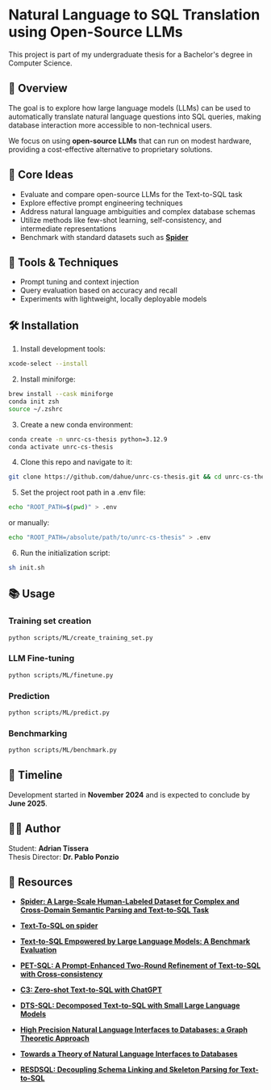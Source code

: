 # Natural Language to SQL Translation using Open-Source LLMs

This project is part of my undergraduate thesis for a Bachelor's degree in Computer Science.

## 📌 Overview

The goal is to explore how large language models (LLMs) can be used to automatically translate natural language questions into SQL queries, making database interaction more accessible to non-technical users.

We focus on using **open-source LLMs** that can run on modest hardware, providing a cost-effective alternative to proprietary solutions.

## 🧠 Core Ideas

- Evaluate and compare open-source LLMs for the Text-to-SQL task
- Explore effective prompt engineering techniques
- Address natural language ambiguities and complex database schemas
- Utilize methods like few-shot learning, self-consistency, and intermediate representations
- Benchmark with standard datasets such as [**Spider**](https://yale-lily.github.io/spider)

## 🔧 Tools & Techniques

- Prompt tuning and context injection
- Query evaluation based on accuracy and recall
- Experiments with lightweight, locally deployable models

## 🛠️ Installation

1. Install development tools:
```bash
xcode-select --install
```

2. Install miniforge:
```bash
brew install --cask miniforge
conda init zsh
source ~/.zshrc
```

3. Create a new conda environment:
```bash
conda create -n unrc-cs-thesis python=3.12.9
conda activate unrc-cs-thesis
```

4. Clone this repo and navigate to it:
```bash
git clone https://github.com/dahue/unrc-cs-thesis.git && cd unrc-cs-thesis
```

5. Set the project root path in a .env file:
```bash
echo "ROOT_PATH=$(pwd)" > .env
```
or manually:
```bash
echo "ROOT_PATH=/absolute/path/to/unrc-cs-thesis" > .env
```

6. Run the initialization script:
```bash
sh init.sh
```

## 📚 Usage

### Training set creation

```bash
python scripts/ML/create_training_set.py
```

### LLM Fine-tuning

```bash
python scripts/ML/finetune.py
```

### Prediction

```bash
python scripts/ML/predict.py
```

### Benchmarking

```bash
python scripts/ML/benchmark.py
```

## 📅 Timeline

Development started in **November 2024** and is expected to conclude by **June 2025**.

## 👨‍💻 Author

Student: **Adrian Tissera**  
Thesis Director: **Dr. Pablo Ponzio**

## 📌 Resources

- [**Spider: A Large-Scale Human-Labeled Dataset for Complex and Cross-Domain Semantic Parsing and Text-to-SQL Task**](https://github.com/taoyds/spider)
- [**Text-To-SQL on spider**](https://paperswithcode.com/sota/text-to-sql-on-spider)

- [**Text-to-SQL Empowered by Large Language Models: A Benchmark Evaluation**](https://arxiv.org/pdf/2308.15363)
- [**PET-SQL: A Prompt-Enhanced Two-Round Refinement of Text-to-SQL with Cross-consistency**](https://arxiv.org/pdf/2403.09732)
- [**C3: Zero-shot Text-to-SQL with ChatGPT**](https://arxiv.org/pdf/2307.07306)
- [**DTS-SQL: Decomposed Text-to-SQL with Small Large Language Models**](https://arxiv.org/pdf/2402.01117)
- [**High Precision Natural Language Interfaces to Databases: a Graph Theoretic Approach**](https://aiweb.cs.washington.edu/research/projects/ai2/nli/aaai_submission.pdf)
- [**Towards a Theory of Natural Language Interfaces to Databases**](https://turing.cs.washington.edu/papers/nli-iui03.pdf)
- [**RESDSQL: Decoupling Schema Linking and Skeleton Parsing for Text-to-SQL**](https://arxiv.org/pdf/2302.05965v3)
